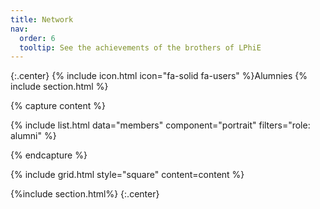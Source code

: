 ```yaml
---
title: Network
nav:
  order: 6
  tooltip: See the achievements of the brothers of LPhiE
---
```


{:.center}
{% include icon.html icon="fa-solid fa-users" %}Alumnies
{% include section.html %}

{% capture content %}


{% include list.html data="members" component="portrait" filters="role: alumni" %}

{% endcapture %}

{% include grid.html style="square" content=content %}

{%include section.html%} 
{:.center}
<!-- ## Networking
{:.center} -->